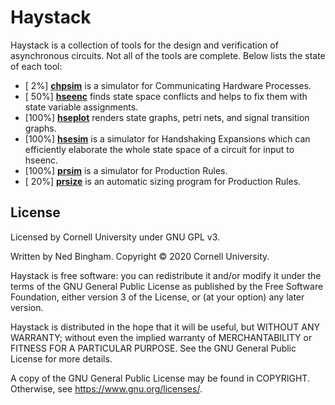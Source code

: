 # Haystack

Haystack is a collection of tools for the design and verification of
asynchronous circuits. Not all of the tools are complete. Below lists the state
of each tool:

 - [  2%] [**chpsim**](https://github.com/nbingham1/chpsim/) is a simulator for Communicating Hardware Processes.
 - [ 50%] [**hseenc**](https://github.com/nbingham1/hseenc/) finds state space conflicts and helps to fix them with state variable assignments.
 - [100%] [**hseplot**](https://github.com/nbingham1/hseplot/) renders state graphs, petri nets, and signal transition graphs.
 - [100%] [**hsesim**](https://github.com/nbingham1/hsesim/) is a simulator for Handshaking Expansions which can efficiently elaborate the whole state space of a circuit for input to hseenc.
 - [100%] [**prsim**](https://github.com/nbingham1/prsim/) is a simulator for Production Rules.
 - [ 20%] [**prsize**](https://github.com/nbingham1/prsize/) is an automatic sizing program for Production Rules.

## License

Licensed by Cornell University under GNU GPL v3.

Written by Ned Bingham.
Copyright © 2020 Cornell University.

Haystack is free software: you can redistribute it and/or modify
it under the terms of the GNU General Public License as published by
the Free Software Foundation, either version 3 of the License, or
(at your option) any later version.

Haystack is distributed in the hope that it will be useful,
but WITHOUT ANY WARRANTY; without even the implied warranty of
MERCHANTABILITY or FITNESS FOR A PARTICULAR PURPOSE.  See the
GNU General Public License for more details.

A copy of the GNU General Public License may be found in COPYRIGHT.
Otherwise, see <https://www.gnu.org/licenses/>.

